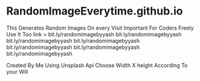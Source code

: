 # RandomImageEverytime.github.io
This Generates Random Images On every Visit Important For Coders Freely Use It Too link = bit.ly/randomimagebyyash
bit.ly/randomimagebyyash
bit.ly/randomimagebyyash
bit.ly/randomimagebyyash
bit.ly/randomimagebyyash
bit.ly/randomimagebyyash
bit.ly/randomimagebyyash

Created By Me Using Unsplash Api Choose Width X height According To your Will
